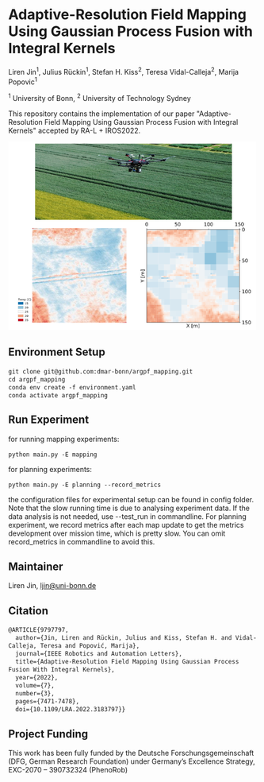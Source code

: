 # Adaptive-Resolution Field Mapping Using Gaussian Process Fusion with Integral Kernels

Liren Jin<sup>1</sup>, Julius Rückin<sup>1</sup>, Stefan H. Kiss<sup>2</sup>, Teresa Vidal-Calleja<sup>2</sup>, Marija Popovic<sup>1</sup><br>

<sup>1</sup> University of Bonn, <sup>2</sup> University of Technology Sydney

This repository contains the implementation of our paper "Adaptive-Resolution Field Mapping Using Gaussian Process Fusion with Integral Kernels" accepted by RA-L + IROS2022.

![Teaser](media/images/temperature_field.png)  

## Environment Setup
```commandline
git clone git@github.com:dmar-bonn/argpf_mapping.git
cd argpf_mapping
conda env create -f environment.yaml
conda activate argpf_mapping
```
## Run Experiment
for running mapping experiments:
```commandline
python main.py -E mapping
```
for planning experiments:
```commandline
python main.py -E planning --record_metrics
```

the configuration files for experimental setup can be found in config folder. Note that the slow running time is due to analysing experiment data. If the data analysis is not needed, use --test_run in commandline. For planning experiment, we record metrics after each map update to get the metrics development over mission time, which is pretty slow. You can omit record_metrics in commandline to avoid this.
## Maintainer
Liren Jin, ljin@uni-bonn.de
## Citation
```commandline
@ARTICLE{9797797,
  author={Jin, Liren and Rückin, Julius and Kiss, Stefan H. and Vidal-Calleja, Teresa and Popović, Marija},
  journal={IEEE Robotics and Automation Letters}, 
  title={Adaptive-Resolution Field Mapping Using Gaussian Process Fusion With Integral Kernels}, 
  year={2022},
  volume={7},
  number={3},
  pages={7471-7478},
  doi={10.1109/LRA.2022.3183797}}
```

## Project Funding
This work has been fully funded by the Deutsche Forschungsgemeinschaft (DFG, German Research Foundation) under Germany’s Excellence Strategy, EXC-2070 – 390732324 (PhenoRob)

